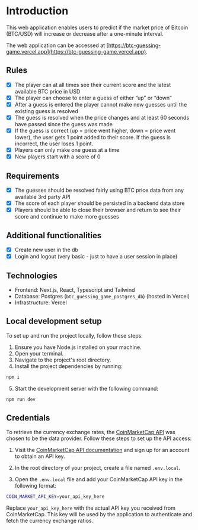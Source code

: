 # Introduction

This web application enables users to predict if the market price of Bitcoin (BTC/USD) will increase or decrease after a one-minute interval.

The web application can be accessed at [https://btc-guessing-game.vercel.app](https://btc-guessing-game.vercel.app).

## Rules

- [x] The player can at all times see their current score and the latest available BTC price in USD
- [x] The player can choose to enter a guess of either “up” or “down“
- [x] After a guess is entered the player cannot make new guesses until the existing guess is resolved
- [x] The guess is resolved when the price changes and at least 60 seconds have passed since the guess was made
- [x] If the guess is correct (up = price went higher, down = price went lower), the user gets 1 point added to their score. If the guess is incorrect, the user loses 1 point.
- [x] Players can only make one guess at a time
- [x] New players start with a score of 0

## Requirements

- [x] The guesses should be resolved fairly using BTC price data from any available 3rd party API
- [x] The score of each player should be persisted in a backend data store
- [x] Players should be able to close their browser and return to see their score and continue to make more guesses

## Additional functionalities

- [x] Create new user in the db
- [x] Login and logout (very basic - just to have a user session in place)

## Technologies

- Frontend: Next.js, React, Typescript and Tailwind
- Database: Postgres (`btc_guessing_game_postgres_db`) (hosted in Vercel)
- Infrastructure: Vercel

## Local development setup

To set up and run the project locally, follow these steps:

1. Ensure you have Node.js installed on your machine.
2. Open your terminal.
3. Navigate to the project's root directory.
4. Install the project dependencies by running:

```bash
npm i
```

5. Start the development server with the following command:

```bash
npm run dev
```

## Credentials

To retrieve the currency exchange rates, the [CoinMarketCap API](https://coinmarketcap.com/api/documentation/v1/) was chosen to be the data provider. Follow these steps to set up the API access:

1. Visit the [CoinMarketCap API documentation](https://coinmarketcap.com/api/documentation/v1/) and sign up for an account to obtain an API key.

2. In the root directory of your project, create a file named `.env.local`.

3. Open the `.env.local` file and add your CoinMarketCap API key in the following format:

```bash
COIN_MARKET_API_KEY=your_api_key_here
```

Replace `your_api_key_here` with the actual API key you received from CoinMarketCap. This key will be used by the application to authenticate and fetch the currency exchange ratios.
